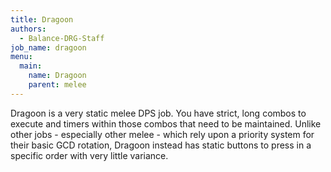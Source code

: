```yaml
---
title: Dragoon
authors:
  - Balance-DRG-Staff
job_name: dragoon
menu:
  main:
    name: Dragoon
    parent: melee
---
```

Dragoon is a very static melee DPS job. You have strict, long combos to execute and timers within those combos that need to be maintained. Unlike other jobs - especially other melee - which rely upon a priority system for their basic GCD rotation, Dragoon instead has static buttons to press in a specific order with very little variance.